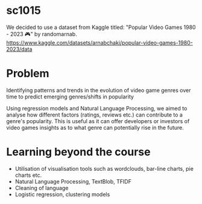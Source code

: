 # sc1015
We decided to use a dataset from Kaggle titled: "Popular Video Games 1980 - 2023 🎮" by randomarnab.
https://www.kaggle.com/datasets/arnabchaki/popular-video-games-1980-2023/data

# Problem 
Identifying patterns and trends in the evolution of video game genres over time to predict emerging genres/shifts in popularity

Using regression models and Natural Language Processing, we aimed to analyse how different factors (ratings, reviews etc.) can contribute to a genre's popularity.
This is useful as it can offer developers or investors of video games insights as to what genre can potentially rise in the future.

# Learning beyond the course
- Utilisation of visualisation tools such as wordclouds, bar-line charts, pie charts etc.
- Natural Language Processing, TextBlob, TFIDF
- Cleaning of language
- Logistic regression, clustering models
